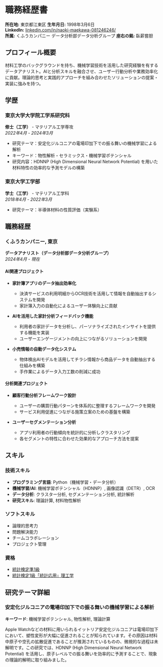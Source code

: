 # 職務経歴書

**所在地:** 東京都江東区
**生年月日:** 1998年3月6日  
**LinkedIn:** [linkedin.com/in/naoki-maekawa-081246246/](https://www.linkedin.com/in/naoki-maekawa-081246246/)  
**所属:** くふうカンパニー データ分析部データ分析グループ
**座右の銘:** 臥薪嘗胆

## プロフィール概要
材料工学のバックグラウンドを持ち、機械学習技術を活用した研究経験を有するデータアナリスト。AIと分析スキルを融合させ、ユーザー行動分析や業務効率化に貢献。理論的思考と実践的アプローチを組み合わせたソリューションの提案・実装に強みを持つ。

## 学歴
### 東京大学大学院工学系研究科
**修士（工学）** - マテリアル工学専攻  
*2022年4月 - 2024年3月*  
- 研究テーマ：安定化ジルコニアの電場印加下での振る舞いの機械学習による解析
- キーワード：物性解析・セラミックス・機械学習ポテンシャル
- 研究内容：HDNNP (High Dimensional Neural Network Potential) を用いた材料特性の効率的な予測モデルの構築

### 東京大学工学部
**学士（工学）** - マテリアル工学科  
*2018年4月 - 2022年3月*  
- 研究テーマ：半導体材料の性質評価（実験系）

## 職務経歴

### くふうカンパニー, 東京
**データアナリスト（データ分析部データ分析グループ）**  
*2024年4月 - 現在*

#### AI関連プロジェクト
- **家計簿アプリのデータ抽出効率化**
  - 決済サービスの利用明細からOCR技術を活用して情報を自動抽出するシステムを開発
  - 家計簿入力の自動化によるユーザー体験向上に貢献

- **AIを活用した家計分析フィードバック機能**
  - 利用者の家計データを分析し、パーソナライズされたインサイトを提供する機能を実装
  - ユーザーエンゲージメントの向上につながるソリューションを開発

- **小売情報の自動データ化システム**
  - 物体検出AIモデルを活用してチラシ情報から商品データを自動抽出する仕組みを構築
  - 手作業によるデータ入力工数の削減に成功

#### 分析関連プロジェクト
- **顧客行動分析フレームワーク設計**
  - ユーザーの購買行動パターンを体系的に整理するフレームワークを開発
  - サービス利用促進につながる施策立案のための基盤を構築

- **ユーザーセグメンテーション分析**
  - アプリ利用者の行動傾向を統計的に分析しクラスタリング
  - 各セグメントの特性に合わせた効果的なアプローチ方法を提案

## スキル
### 技術スキル
- **プログラミング言語**: Python（機械学習・データ分析）
- **機械学習/AI**: 機械学習ポテンシャル（HDNNP）, 画像認識（DETR）, OCR
- **データ分析**: クラスター分析, セグメンテーション分析, 統計解析
- **研究スキル**: 理論計算, 材料物性解析

### ソフトスキル
- 論理的思考力
- 問題解決能力
- チームコラボレーション
- プロジェクト管理

### 資格
- [統計検定準1級](https://www.openbadge-global.com/ns/portal/openbadge/public/assertions/detail/TnErQ2grY0RFMThNcnlsbVBmRURVdz09)
- [統計検定1級「統計応用」理工学](https://www.openbadge-global.com/ns/portal/openbadge/public/assertions/detail/MXNZaGd5MGdZZ2lyNGtNRUhjOFBGZz09)

## 研究テーマ詳細
### 安定化ジルコニアの電場印加下での振る舞いの機械学習による解析
**キーワード**: 機械学習ポテンシャル, 物性解析, 理論計算

Apple Watchなどの材料に用いられるイットリア安定化ジルコニアは電場印加下において、塑性変形が大幅に促進されることが知られています。その原因は材料中原子や空孔の拡散促進であることが推測されているものの、微視的な過程は未解明です。この研究では、HDNNP (High Dimensional Neural Network Potential) を活用し、原子レベルでの振る舞いを効率的に予測することで、現象の理論的解明に取り組みました。